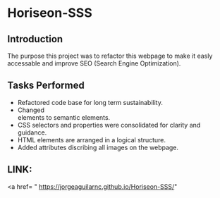 # Horiseon-SSS

## Introduction

The purpose this project was to refactor this webpage to make it easly accessable and improve SEO (Search Engine Optimization).

## Tasks Performed

- Refactored code base for long term sustainability.
- Changed <div> elements to semantic elements.
- CSS selectors and properties were consolidated for clarity and guidance.
- HTML elements are arranged in a logical structure.
- Added <alt> attributes discribing all images on the webpage.

## LINK:

<a href= " https://jorgeaguilarnc.github.io/Horiseon-SSS/" </a>

